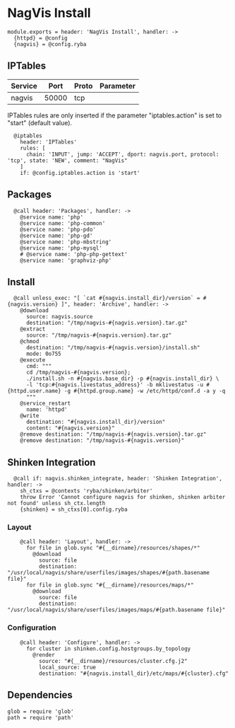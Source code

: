 
# NagVis Install

    module.exports = header: 'NagVis Install', handler: ->
      {httpd} = @config
      {nagvis} = @config.ryba

## IPTables

| Service           | Port  | Proto | Parameter       |
|-------------------|-------|-------|-----------------|
|  nagvis           | 50000 |  tcp  |                 |

IPTables rules are only inserted if the parameter "iptables.action" is set to
"start" (default value).

      @iptables
        header: 'IPTables'
        rules: [
          chain: 'INPUT', jump: 'ACCEPT', dport: nagvis.port, protocol: 'tcp', state: 'NEW', comment: "NagVis"
        ]
        if: @config.iptables.action is 'start'

## Packages

      @call header: 'Packages', handler: ->
        @service name: 'php'
        @service name: 'php-common'
        @service name: 'php-pdo'
        @service name: 'php-gd'
        @service name: 'php-mbstring'
        @service name: 'php-mysql'
        # @service name: 'php-php-gettext'
        @service name: 'graphviz-php'

## Install

      @call unless_exec: "[ `cat #{nagvis.install_dir}/version` = #{nagvis.version} ]", header: 'Archive', handler: ->
        @download
          source: nagvis.source
          destination: "/tmp/nagvis-#{nagvis.version}.tar.gz"
        @extract
          source: "/tmp/nagvis-#{nagvis.version}.tar.gz"
        @chmod
          destination: "/tmp/nagvis-#{nagvis.version}/install.sh"
          mode: 0o755
        @execute
          cmd: """
          cd /tmp/nagvis-#{nagvis.version};
          ./install.sh -n #{nagvis.base_dir} -p #{nagvis.install_dir} \
          -l 'tcp:#{nagvis.livestatus_address}' -b mklivestatus -u #{httpd.user.name} -g #{httpd.group.name} -w /etc/httpd/conf.d -a y -q
          """
        @service_restart
          name: 'httpd'
        @write
          destination: "#{nagvis.install_dir}/version"
          content: "#{nagvis.version}"
        @remove destination: "/tmp/nagvis-#{nagvis.version}.tar.gz"
        @remove destination: "/tmp/nagvis-#{nagvis.version}"
      
## Shinken Integration

      @call if: nagvis.shinken_integrate, header: 'Shinken Integration', handler: ->
        sh_ctxs = @contexts 'ryba/shinken/arbiter'
        throw Error 'Cannot configure nagvis for shinken, shinken arbiter not found' unless sh_ctx.length
        {shinken} = sh_ctxs[0].config.ryba

### Layout
        
        @call header: 'Layout', handler: ->
          for file in glob.sync "#{__dirname}/resources/shapes/*"
            @download
              source: file
              destination: "/usr/local/nagvis/share/userfiles/images/shapes/#{path.basename file}"
          for file in glob.sync "#{__dirname}/resources/maps/*"
            @download
              source: file
              destination: "/usr/local/nagvis/share/userfiles/images/maps/#{path.basename file}"

### Configuration

        @call header: 'Configure', handler: ->
          for cluster in shinken.config.hostgroups.by_topology
            @render
              source: "#{__dirname}/resources/cluster.cfg.j2"
              local_source: true
              destination: "#{nagvis.install_dir}/etc/maps/#{cluster}.cfg"

## Dependencies

    glob = require 'glob'
    path = require 'path'

